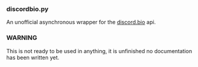 ### discordbio.py

An unofficial asynchronous wrapper for the [discord.bio](https://discord.bio) api.

### WARNING

This is not ready to be used in anything, it is unfinished no documentation has been written yet.

